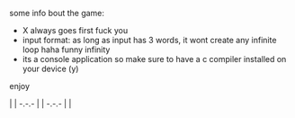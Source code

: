 some info bout the game:
- X always goes first fuck you
- input format: as long as input has 3 words, it wont create any infinite loop haha funny infinity
- its a console application so make sure to have a c compiler installed on your device (y)

enjoy

 | |
-.-.-
 | |
-.-.-
 | |


